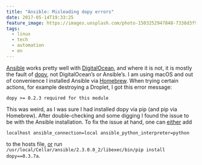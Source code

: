 ```yaml
---
title: "Ansible: Misleading dopy errors"
date: 2017-05-14T19:33:25
feature_image: https://images.unsplash.com/photo-1503252947848-7338d3f92f31?ixlib=rb-0.3.5&q=80&fm=jpg&crop=entropy&cs=tinysrgb&w=1080&fit=max&ixid=eyJhcHBfaWQiOjExNzczfQ&s=01ac2b385a2b44489d14e52a26d15022
tags:
  - linux
  - tech
  - automation
  - en
---
```


[Ansible](https://www.ansible.com/) works pretty well with [DigitalOcean](https://www.digitalocean.com/), and where it is not, it is mostly the fault of [dopy](https://pypi.python.org/pypi/dopy), not DigitalOcean’s or Ansible’s. I am using macOS and out of convenience I installed Ansible via [Homebrew](https://brew.sh/). When trying certain actions, for example destroying a Droplet, I got this error message:

`dopy >= 0.2.3 required for this module`

This was weird, as I was sure I had installed dopy via pip (and pip via Homebrew). After double-checking and some digging I found the issue to be with the Ansible installation. To fix the issue at hand, one can [either](https://groups.google.com/forum/?hl=ru#!topic/ansible-project/gjQM-rArtTg) add

`localhost ansible_connection=local ansible_python_interpreter=python`

to the hosts file, [or](https://github.com/ansible/ansible-modules-core/issues/360) run `/usr/local/Cellar/ansible/2.3.0.0_2/libexec/bin/pip install dopy==0.3.7a`.
